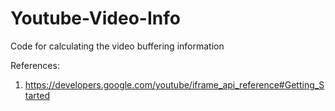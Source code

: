 # Youtube-Video-Info
Code for calculating the video buffering information


References:
1. https://developers.google.com/youtube/iframe_api_reference#Getting_Started
